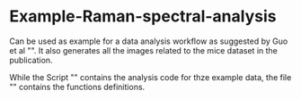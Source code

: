 # Example-Raman-spectral-analysis

Can be used as example for a data analysis workflow as suggested by Guo et al "". It also generates all the images related to the mice dataset in the publication.

While the Script "" contains the analysis code for thze example data, the file "" contains the functions definitions.
